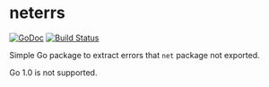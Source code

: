 # neterrs

[![GoDoc](https://godoc.org/github.com/kezhuw/neterrs?status.svg)](http://godoc.org/github.com/kezhuw/neterrs)
[![Build Status](https://travis-ci.org/kezhuw/neterrs.svg?branch=master)](https://travis-ci.org/kezhuw/neterrs)

Simple Go package to extract errors that `net` package not exported.

Go 1.0 is not supported.
